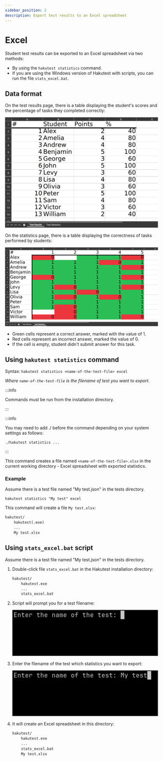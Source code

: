 ```yaml
---
sidebar_position: 2
description: Export test results to an Excel spreadsheet
---
```


# Excel

Student test results can be exported to an Excel spreadsheet via two methods:

-   By using the `hakutest statistics` command.
-   If you are using the Windows version of Hakutest with scripts, you can run the file `stats_excel.bat`.

## Data format

On the test results page, there is a table displaying the student's scores and the percentage of tasks they completed correctly:

![Excel test results example](./img/excel-results.png)

On the statistics page, there is a table displaying the correctness of tasks performed by students:

![Excel test statistics example](./img/excel-stats.png)

-   Green cells represent a correct answer, marked with the value of 1.
-   Red cells represent an incorrect answer, marked the value of 0.
-   If the cell is empty, student didn't submit answer for this task.

## Using `hakutest statistics` command

Syntax: `hakutest statistics <name-of-the-test-file> excel`

_Where `name-of-the-test-file` is the filename of test you want to export_.

:::info

Commands must be run from the installation directory.

:::

:::info

You may need to add ./ before the command depending on your system settings as follows:

```shell
./hakutest statistics ...
```

:::

This command creates a file named `<name-of-the-test-file>.xlsx` in the current working directory - Excel spreadsheet with exported statistics.

### Example

Assume there is a test file named "My test.json" in the tests directory.

```shell title='Command'
hakutest statistics "My test" excel
```

This command will create a file `My test.xlsx`:

```txt {4} title='Directory structure'
hakutest/
    hakutest(.exe)
    ...
    My test.xlsx
```

## Using `stats_excel.bat` script

Assume there is a test file named "My test.json" in the tests directory.

1. Double-click file `stats_excel.bat` in the Hakutest installation directory:

    ```txt {4} title='Directory structure'
    hakutest/
        hakutest.exe
        ...
        stats_excel.bat
    ```

2. Script will prompt you for a test filename:

    ![Script prompt](./img/script-stats-excel-empty.png)

3. Enter the filename of the test which statistics you want to export:

    ![Script prompt with value entered](./img/script-stats-excel-value.png)

4. It will create an Excel spreadsheet in this directory:

    ```txt {5} title='Directory structure'
    hakutest/
        hakutest.exe
        ...
        stats_excel.bat
        My test.xlsx
    ```
